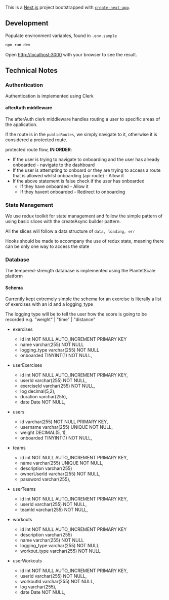 This is a [Next.js](https://nextjs.org/) project bootstrapped with [`create-next-app`](https://github.com/vercel/next.js/tree/canary/packages/create-next-app).

## Development

Populate environment variables, found in `.env.sample`

```bash
npm run dev
```

Open [http://localhost:3000](http://localhost:3000) with your browser to see the result.

## Technical Notes

### Authentication

Authentication is implemented using Clerk

#### afterAuth middleware

The afterAuth clerk middleware handles routing a user to specific areas of the application.

If the route is in the `publicRoutes`, we simply navigate to it, otherwise it is considered a protected route.

protected route flow, **IN ORDER**:

- If the user is trying to navigate to onboarding and the user has already onboarded - navigate to the dashboard
- If the user is attempting to onboard or they are trying to access a route that is allowed whilst onboarding (api route) - Allow it
- If the above statement is false check if the user has onboarded
  - If they have onboarded - Allow it
  - If they havent onboarded - Redirect to onboarding

### State Management

We use redux toolkit for state management and follow the simple pattern of using basic slices with the createAsync builder pattern.

All the slices will follow a data structure of `data, loading, err`

Hooks should be made to accompany the use of redux state, meaning there can be only one way to access the state

### Database

The tempered-strength database is implemented using the PlantetScale platform

#### Schema

Currently kept extremely simple the schema for an exercise is literally a list of exercises with an id and a logging_type

The logging type will be to tell the user how the score is going to be recorded e.g. "weight" | "time" | "distance"

- exercises

  - id int NOT NULL AUTO_INCREMENT PRIMARY KEY
  - name varchar(255) NOT NULL
  - logging_type varchar(255) NOT NULL
  - onboarded TINYINT(1) NOT NULL,

- userExercises

  - id int NOT NULL AUTO_INCREMENT PRIMARY KEY,
  - userId varchar(255) NOT NULL,
  - exerciseId varchar(255) NOT NULL,
  - log decimal(5,2),
  - duration varchar(255), 
  - date Date NOT NULL,

- users

  - id varchar(255) NOT NULL PRIMARY KEY,
  - username varchar(255) UNIQUE NOT NULL,
  - weight DECIMAL(5, 1),
  - onboarded TINYINT(1) NOT NULL,

- teams

  - id int NOT NULL AUTO_INCREMENT PRIMARY KEY,
  - name varchar(255) UNIQUE NOT NULL,
  - description varchar(255)
  - ownerUserId varchar(255) NOT NULL,
  - password varchar(255),

- userTeams
  - id int NOT NULL AUTO_INCREMENT PRIMARY KEY,
  - userId varchar(255) NOT NULL,
  - teamId varchar(255) NOT NULL,

- workouts

  - id int NOT NULL AUTO_INCREMENT PRIMARY KEY
  - description varchar(255)
  - name varchar(255) NOT NULL
  - logging_type varchar(255) NOT NULL
  - workout_type varchar(255) NOT NULL

- userWorkouts

  - id int NOT NULL AUTO_INCREMENT PRIMARY KEY,
  - userId varchar(255) NOT NULL,
  - workoutId varchar(255) NOT NULL,
  - log varchar(255),
  - date Date NOT NULL,